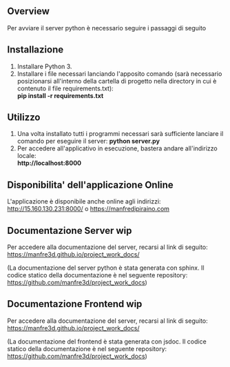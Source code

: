 ## Overview
   Per avviare il server python è necessario seguire i passaggi di seguito

## Installazione
1. Installare Python 3.
2. Installare i file necessari lanciando l'apposito comando (sarà necessario posizionarsi all'interno della cartella di progetto nella directory in cui è contenuto il file requirements.txt):<br>
   **pip install -r requirements.txt**

## Utilizzo
1. Una volta installato tutti i programmi necessari sarà sufficiente lanciare il comando per eseguire il server:
   **python server.py**
2. Per accedere all'applicativo in esecuzione, bastera andare all'indirizzo locale:<br>    **http://localhost:8000**<br>

## Disponibilita' dell'applicazione Online
L'applicazione è disponibile anche online agli indirizzi: <br>
<a href="http://15.160.130.231:8000/" target="_blank" rel="noopener noreferrer">http://15.160.130.231:8000/</a> o
<a href="https://manfredipiraino.com" target="_blank" rel="noopener noreferrer">https://manfredipiraino.com</a>

## Documentazione Server wip
Per accedere alla documentazione del server, recarsi al link di seguito:
<a href="https://manfre3d.github.io/project_work_docs/" target="_blank" rel="noopener noreferrer">https://manfre3d.github.io/project_work_docs/</a>

(La documentazione del server python è stata generata con sphinx. Il codice statico della documentazione è nel seguente repository: https://github.com/manfre3d/project_work_docs)

## Documentazione Frontend wip
Per accedere alla documentazione del server, recarsi al link di seguito:
<a href="https://manfre3d.github.io/project_work_docs/" target="_blank" rel="noopener noreferrer">https://manfre3d.github.io/project_work_docs/</a>

(La documentazione del frontend è stata generata con jsdoc. Il codice statico della documentazione è nel seguente repository: https://github.com/manfre3d/project_work_docs)